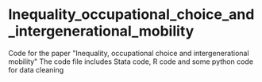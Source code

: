 # Inequality_occupational_choice_and_intergenerational_mobility
Code for the paper "Inequality, occupational choice and intergenerational mobility"
The code file includes Stata code, R code and some python code for data cleaning
